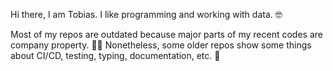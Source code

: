 Hi there, I am Tobias. I like programming and working with data. 🤓

Most of my repos are outdated because major parts of my recent codes are company property. 😶‍🌫️ Nonetheless, some older repos show some things about CI/CD, testing, typing, documentation, etc. 👻
